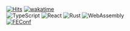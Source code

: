 [![Hits](https://hits.seeyoufarm.com/api/count/incr/badge.svg?url=https%3A%2F%2Fgithub.com%2Fgwansikk&count_bg=%2379C83D&title_bg=%23555555&icon=github.svg&icon_color=%23E7E7E7&title=hits)](https://hits.seeyoufarm.com)
[![wakatime](https://wakatime.com/badge/user/018b296e-4cd5-41f2-aa72-2f479353ee2b.svg)](https://wakatime.com/@018b296e-4cd5-41f2-aa72-2f479353ee2b)  
![TypeScript](https://img.shields.io/badge/TypeScript-3178C6?logo=typescript&logoColor=fff&style=square)
![React](https://img.shields.io/badge/React-61DAFB?logo=react&logoColor=000&style=square)
![Rust](https://img.shields.io/badge/Rust-000?logo=rust&logoColor=fff&style=square)
![WebAssembly](https://img.shields.io/badge/WebAssembly-654FF0?logo=webassembly&logoColor=fff&style=square)  
[![FEConf](https://img.shields.io/badge/FEConf%202024%20Lightning%20Talk-%EC%98%A4%ED%94%88%EC%86%8C%EC%8A%A4%20%EA%B8%B0%EC%97%AC%2C%20%EC%96%B4%EB%A0%B5%EC%A7%80%20%EC%95%8A%EC%95%84%EC%9A%94!-8A2BE2?style=social&labelColor=8A2BE2)](https://2024.feconf.kr/)
